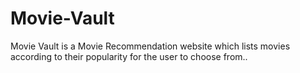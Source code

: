 # Movie-Vault
Movie Vault is a Movie Recommendation website which lists movies according to their popularity for the user to choose from..
